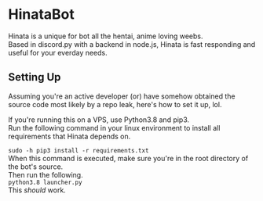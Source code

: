 # HinataBot
Hinata is a unique for bot all the hentai, anime loving weebs.\
Based in discord.py with a backend in node.js, Hinata is fast responding and useful for your everday needs.

## Setting Up
Assuming you're an active developer (or) have somehow obtained the source code most likely by a repo leak, here's how to set it up, lol.

If you're running this on a VPS, use Python3.8 and pip3.\
Run the following command in your linux environment to install all requirements that Hinata depends on.

```sudo -h pip3 install -r requirements.txt```\
When this command is executed, make sure you're in the root directory of the bot's source.\
Then run the following.\
```python3.8 launcher.py```
\
This *should* work.

